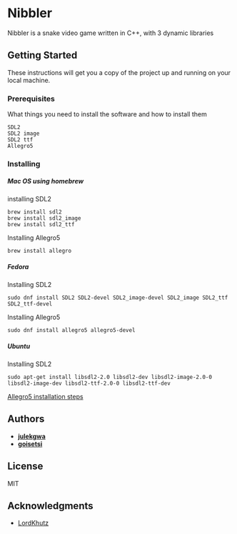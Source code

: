 # Nibbler

Nibbler is a snake video game written in C++, with 3 dynamic libraries

## Getting Started

These instructions will get you a copy of the project up and running on your local machine.

### Prerequisites

What things you need to install the software and how to install them

```
SDL2
SDL2 image
SDL2 ttf
Allegro5
```

### Installing

##### Mac OS using homebrew 

installing SDL2
```
brew install sdl2
brew install sdl2_image
brew install sdl2_ttf
```

Installing Allegro5

```
brew install allegro
```

##### Fedora 

Installing SDL2

```
sudo dnf install SDL2 SDL2-devel SDL2_image-devel SDL2_image SDL2_ttf SDL2_ttf-devel
```

Installing Allegro5

```
sudo dnf install allegro5 allegro5-devel
```

##### Ubuntu
Installing SDL2

```
sudo apt-get install libsdl2-2.0 libsdl2-dev libsdl2-image-2.0-0 libsdl2-image-dev libsdl2-ttf-2.0-0 libsdl2-ttf-dev
```

[Allegro5 installation steps](https://wiki.allegro.cc/index.php?title=Ubuntu_and_Allegro_5)


## Authors

* **[julekgwa](https://github.com/julekgwa)**
* **[goisetsi](https://github.com/goisetsi)**

## License

MIT

## Acknowledgments

* [LordKhutz](https://github.com/lordkhutz)